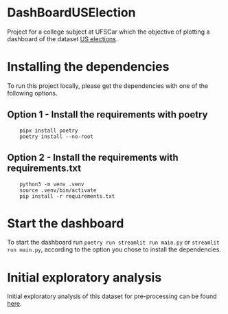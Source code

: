 # DashBoardUSElection

Project for a college subject at UFSCar which the objective of plotting a dashboard of the dataset [US elections](https://www.kaggle.com/datasets/essarabi/ultimate-us-election-dataset/discussion?sort=undefined).

# Installing the dependencies

To run this project locally, please get the dependencies with one of the following options.

## Option 1 - Install the requirements with poetry

```
    pipx install poetry
    poetry install --no-root
```


## Option 2 - Install the requirements with requirements.txt

```
    python3 -m venv .venv
    source .venv/bin/activate
    pip install -r requirements.txt
```

# Start the dashboard

To start the dashboard run `poetry run streamlit run main.py` or `streamlit run main.py`, according to the option you chose to install the dependencies.

# Initial exploratory analysis

Initial exploratory analysis of this dataset for pre-processing can be found [here](https://colab.research.google.com/drive/1t3aXp8CIESJKGAIBAsCVxGcHz1Xco0jI?usp=sharing).
